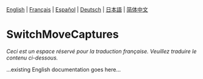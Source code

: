 
[English](../en/README.md) | [Français](../fr/README.md) | [Español](../es/README.md) | [Deutsch](../de/README.md) | [日本語](../ja/README.md) | [简体中文](../zh/README.md)

# SwitchMoveCaptures

*Ceci est un espace réservé pour la traduction française. Veuillez traduire le contenu ci-dessous.*

...existing English documentation goes here...
